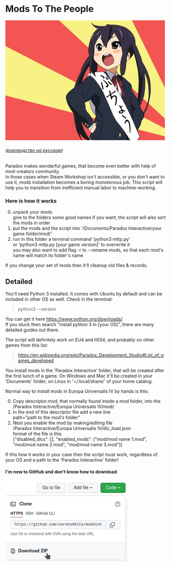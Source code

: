 # Mods To The People

![picture](azusa.jpg "Azusa")

###### ([руководство на русском](https://github.com/voronokKita/modstothepeople/blob/master/%D0%9F%D0%A0%D0%9E%D0%A7%D0%A2%D0%98%20%D0%9C%D0%95%D0%9D%D0%AF%20%D0%BD%D0%B0%20%D1%80%D1%83%D1%81%D1%81%D0%BA%D0%BE%D0%BC.md))

Paradox makes wonderful games, that become even better with help of mod-creators community. <br>
In those cases when Steam Workshop isn't accessible, or you don't want to use it, mods installation becomes a boring monotonous job. This script will help you to transition from inefficient manual labor to machine-working.

### Here is how it works

0. unpack your mods <br>
   give to the folders some good names if you want, the script will also sort the mods in order
2. put the mods and the script into '/Documents/Paradox Interactive/your game folder/mod/'
3. run in this folder a terminal command 'python3 mttp.py' <br>
   or 'python3 mttp.py [your game version]' to overwrite it <br>
   you may also want to add flag -r to --rename mods, so that each mod's name will match its folder's name

If you change your set of mods then it'll cleanup old files & records.

## Detailed

You'll need Python 3 installed. It comes with Ubuntu by default and can be included in other OS as well. Check in the terminal:

> python3 --version

You can get it here https://www.python.org/downloads/ <br>
If you stuck then search "install python 3 in [your OS]", there are many detailed guides out there.

The script will definitely work on EU4 and HOI4, and probably on other games from this list:

> https://en.wikipedia.org/wiki/Paradox_Development_Studio#List_of_games_developed

You install mods in the 'Paradox Interactive' folder, that will be created after the first lunch of a game. On Windows and Mac it'll be created in your 'Documents' folder, on Linux in '~/.local/share/' of your home catalog.

Normal way to install mods in Europa Universalis IV by hands is this:

0. Copy descriptor.mod, that normally found inside a mod folder, into the <br>
   /Paradox Interactive/Europa Universalis IV/mod/ <br>
1. in the end of this descriptor file add a new line <br>
   path="path to the mod's folder" <br>
2. Next you enable the mod by making/editing file <br>
   /Paradox Interactive/Europa Universalis IV/dlc_load.json <br>
   format of the file is this <br>
   {"disabled_dlcs" :[], "enabled_mods": ["mod/mod name 1.mod", "mod/mod name 2.mod", "mod/mod name 3.mod"]}

If this how it works in your case then the script must work, regardless of your OS and a path to the 'Paradox Interactive' folder!

#### I'm new to GitHub and don't know how to download

![guide](howto.jpg "how to download")
